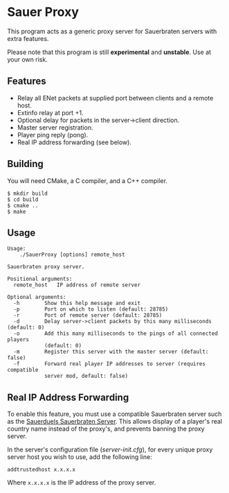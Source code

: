 # Sauer Proxy

This program acts as a generic proxy server for Sauerbraten servers with extra features.

Please note that this program is still **experimental** and **unstable**. Use at your own risk.

## Features

* Relay all ENet packets at supplied port between clients and a remote host.
* Extinfo relay at port +1.
* Optional delay for packets in the server->client direction.
* Master server registration.
* Player ping reply (pong).
* Real IP address forwarding (see below).

## Building

You will need CMake, a C compiler, and a C++ compiler.

```
$ mkdir build
$ cd build
$ cmake ..
$ make
```

## Usage

```
Usage:
    ./SauerProxy [options] remote_host

Sauerbraten proxy server.

Positional arguments:
  remote_host   IP address of remote server

Optional arguments:
  -h        Show this help message and exit
  -p        Port on which to listen (default: 28785)
  -r        Port of remote server (default: 28785)
  -d        Delay server->client packets by this many milliseconds (default: 0)
  -o        Add this many milliseconds to the pings of all connected players
            (default: 0)
  -m        Register this server with the master server (default: false)
  -f        Forward real player IP addresses to server (requires compatible
            server mod, default: false)
```

## Real IP Address Forwarding

To enable this feature, you must use a compatible Sauerbraten server such as the [Sauerduels Sauerbraten Server](https://github.com/sauerduels/sauer-server). This allows display of a player's real country name instead of the proxy's, and prevents banning the proxy server.

In the server's configuration file (*server-init.cfg*), for every unique proxy server host you wish to use, add the following line:

```
addtrustedhost x.x.x.x
```

Where `x.x.x.x` is the IP address of the proxy server.
